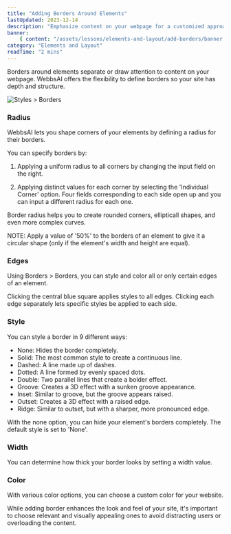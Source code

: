 ```yaml
---
title: "Adding Borders Around Elements"
lastUpdated: 2023-12-14
description: "Emphasize content on your webpage for a customized approach"
banner:
    { content: "/assets/lessons/elements-and-layout/add-borders/banner.png" }
category: "Elements and Layout"
readTime: "2 mins"
---
```


Borders around elements separate or draw attention to content on your webpage. WebbsAI offers the flexibility to define borders so your site has depth and structure.

![Styles > Borders](/assets/lessons/elements-and-layout/add-borders/border-section.png "Styles > Borders")

### Radius

WebbsAI lets you shape corners of your elements by defining a radius for their borders.

You can specify borders by:

1. Applying a uniform radius to all corners by changing the input field on the right.

2. Applying distinct values for each corner by selecting the 'Individual Corner' option.
   Four fields corresponding to each side open up and you can input a different radius for each one.

Border radius helps you to create rounded corners, ellipticall shapes, and even more complex curves.

NOTE: Apply a value of '50%' to the borders of an element to give it a circular shape (only if the element's width and height are equal).

### Edges

Using Borders > Borders, you can style and color all or only certain edges of an element.

Clicking the central blue square applies styles to all edges. Clicking each edge separately lets specific styles be applied to each side.

### Style

You can style a border in 9 different ways:

-   None: Hides the border completely.
-   Solid: The most common style to create a continuous line.
-   Dashed: A line made up of dashes.
-   Dotted: A line formed by evenly spaced dots.
-   Double: Two parallel lines that create a bolder effect.
-   Groove: Creates a 3D effect with a sunken groove appearance.
-   Inset: Similar to groove, but the groove appears raised.
-   Outset: Creates a 3D effect with a raised edge.
-   Ridge: Similar to outset, but with a sharper, more pronounced edge.

With the none option, you can hide your element's borders completely. The default style is set to 'None'.

### Width

You can determine how thick your border looks by setting a width value.

### Color

With various color options, you can choose a custom color for your website.

While adding border enhances the look and feel of your site, it's important to choose relevant and visually appealing ones to avoid distracting users or overloading the content.
